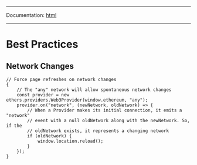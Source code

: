 -----

Documentation: [html](https://docs.ethers.io/)

-----

Best Practices
==============

Network Changes
---------------

```
// Force page refreshes on network changes
{
    // The "any" network will allow spontaneous network changes
    const provider = new ethers.providers.Web3Provider(window.ethereum, "any");
    provider.on("network", (newNetwork, oldNetwork) => {
        // When a Provider makes its initial connection, it emits a "network"
        // event with a null oldNetwork along with the newNetwork. So, if the
        // oldNetwork exists, it represents a changing network
        if (oldNetwork) {
            window.location.reload();
        }
    });
}
```

